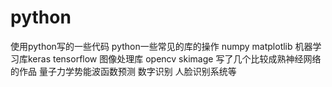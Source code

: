 # python
使用python写的一些代码
python一些常见的库的操作 numpy matplotlib
机器学习库keras tensorflow 
图像处理库 opencv skimage
写了几个比较成熟神经网络的作品
量子力学势能波函数预测  数字识别  人脸识别系统等  

